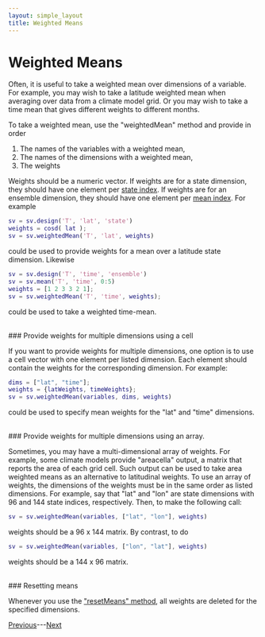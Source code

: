 ```yaml
---
layout: simple_layout
title: Weighted Means
---
```


# Weighted Means

Often, it is useful to take a weighted mean over dimensions of a variable. For example, you may wish to take a latitude weighted mean when averaging over data from a climate model grid. Or you may wish to take a time mean that gives different weights to different months.

To take a weighted mean, use the "weightedMean" method and provide in order
1. The names of the variables with a weighted mean,
2. The names of the dimensions with a weighted mean,
3. The weights

Weights should be a numeric vector. If weights are for a state dimension, they should have one element per [state index](dimension-indices#state-and-reference-indices). If weights are for an ensemble dimension, they should have one element per [mean index](dimension-indices#mean-indices). For example
```matlab
sv = sv.design('T', 'lat', 'state')
weights = cosd( lat );
sv = sv.weightedMean('T', 'lat', weights)
```
could be used to provide weights for a mean over a latitude state dimension. Likewise
```matlab
sv = sv.design('T', 'time', 'ensemble')
sv = sv.mean('T', 'time', 0:5)
weights = [1 2 3 3 2 1];
sv = sv.weightedMean('T', 'time', weights);
```
could be used to take a weighted time-mean.

<br>
### Provide weights for multiple dimensions using a cell

If you want to provide weights for multiple dimensions, one option is to use a cell vector with one element per listed dimension. Each element should contain the weights for the corresponding dimension. For example:
```matlab
dims = ["lat", "time"];
weights = {latWeights, timeWeights};
sv = sv.weightedMean(variables, dims, weights)
```
could be used to specify mean weights for the "lat" and "time" dimensions.

<br>
### Provide weights for multiple dimensions using an array.

Sometimes, you may have a multi-dimensional array of weights. For example, some climate models provide "areacella" output, a matrix that reports the area of each grid cell. Such output can be used to take area weighted means as an alternative to latitudinal weights. To use an array of weights, the dimensions of the weights must be in the same order as listed dimensions. For example, say that "lat" and "lon" are state dimensions with 96 and 144 state indices, respectively. Then, to make the following call:
```matlab
sv = sv.weightedMean(variables, ["lat", "lon"], weights)
```
weights should be a 96 x 144 matrix. By contrast, to do
```matlab
sv = sv.weightedMean(variables, ["lon", "lat"], weights)
```
weights should be a 144 x 96 matrix.

<br>
### Resetting means

Whenever you use the ["resetMeans" method](mean#optional-reset-mean-options), all weights are deleted for the specified dimensions.

[Previous](mean)---[Next](build)
